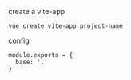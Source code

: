 create a vite-app
```
vue create vite-app project-name
```

config
```
module.exports = {
  base: '.'
}
```